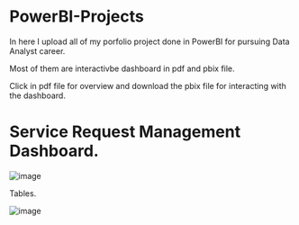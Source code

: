 # PowerBI-Projects
In here I upload all of my porfolio project done in PowerBI for pursuing Data Analyst career.

Most of them are interactivbe dashboard in pdf and pbix file.

Click in pdf file for overview and download the pbix file for interacting with the dashboard.

# Service Request Management Dashboard.
![image](https://user-images.githubusercontent.com/107795987/229887417-8d333ee3-0105-4589-a857-bf48006e3280.png)

Tables.

![image](https://user-images.githubusercontent.com/107795987/229887999-b034f774-04ac-4c26-a3c0-c9744b8a2512.png)



